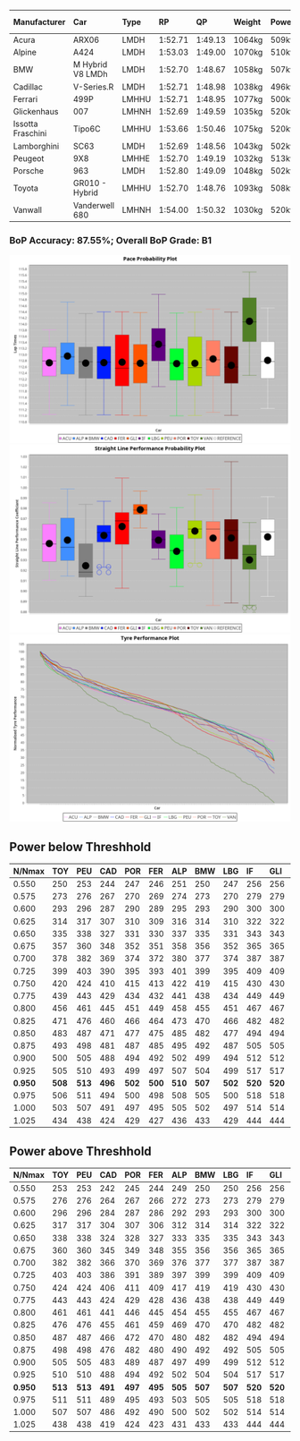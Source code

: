 |Manufacturer|Car|Type|RP|QP|Weight|Power¹|Threshhold|PINC|Power²|E/Stint|AVG Vmax|FDS|RDLC|L/Stint|BOP-Grade|ModelAccuracy|ModelPoints|Match%|
|:-|:-|:-|:-|:-|:-|:-|:-|:-|:-|:-|:-|:-|:-|:-|:-|:-|:-|:-|
|Acura|ARX06|LMDH|1:52.71|1:49.13|1064kg|509kw|210.0kph|-1%|504kw|902MJ|277.50kph|-|1.00|29|-C1|100.00%|995|77.21%|
|Alpine|A424|LMDH|1:53.03|1:49.00|1070kg|510kw|210.0kph|-1%|505kw|903MJ|277.86kph|-|1.00|29|~A1|81.46%|523|100.00%|
|BMW|M Hybrid V8 LMDh|LMDH|1:52.70|1:48.67|1058kg|507kw|210.0kph|0%|507kw|893MJ|274.60kph|-|1.02|29|-A2|98.60%|1690|90.47%|
|Cadillac|V-Series.R|LMDH|1:52.71|1:48.98|1038kg|496kw|210.0kph|-1%|491kw|869MJ|277.88kph|-|1.02|29|-A2|98.38%|1765|92.26%|
|Ferrari|499P|LMHHU|1:52.71|1:48.95|1077kg|500kw|210.0kph|-1%|495kw|883MJ|278.86kph|190kph|1.01|29|~A1|92.24%|2247|95.32%|
|Glickenhaus|007|LMHNH|1:52.69|1:49.59|1035kg|520kw|210.0kph|0%|520kw|914MJ|284.18kph|-|0.95|29|+A2|96.18%|554|91.44%|
|Issotta Fraschini|Tipo6C|LMHHU|1:53.66|1:50.46|1075kg|520kw|210.0kph|0%|520kw|922MJ|278.56kph|190kph|1.03|29|+E1|66.67%|96|58.28%|
|Lamborghini|SC63|LMDH|1:52.69|1:48.56|1043kg|502kw|210.0kph|1%|507kw|885MJ|277.09kph|-|1.05|29|-A2|96.77%|419|91.55%|
|Peugeot|9X8|LMHHE|1:52.70|1:49.19|1032kg|513kw|210.0kph|0%|513kw|904MJ|280.32kph|150kph|1.03|29|~A1|87.65%|1795|97.23%|
|Porsche|963|LMDH|1:52.80|1:49.09|1048kg|502kw|210.0kph|-1%|497kw|885MJ|278.31kph|-|1.02|29|~A1|96.81%|5438|97.71%|
|Toyota|GR010 - Hybrid|LMHHU|1:52.70|1:48.76|1093kg|508kw|210.0kph|1%|513kw|905MJ|277.76kph|190kph|1.00|29|~A1|86.04%|1751|98.27%|
|Vanwall|Vanderwell 680|LMHNH|1:54.00|1:50.32|1030kg|520kw|210.0kph|0%|520kw|901MJ|276.44kph|-|1.01|29|+D2|91.42%|501|60.88%|

### BoP Accuracy: 87.55%; Overall BoP Grade: B1
![PACECHART](./IMG/ACOMETHOD.png)
![STRAIGHTLINEPERFORMANCECHART](./IMG/ACOMETHOD_sp.png)
![TYREPERFORMANCECHART](./IMG/ACOMETHOD_tw.png)

## Power below Threshhold
|N/Nmax|TOY|PEU|CAD|POR|FER|ALP|BMW|LBG|IF|GLI|VAN|ACU|
|:-|:-|:-|:-|:-|:-|:-|:-|:-|:-|:-|:-|:-|
|0.550|250|253|244|247|246|251|250|247|256|256|256|251|
|0.575|273|276|267|270|269|274|273|270|279|279|279|274|
|0.600|293|296|287|290|289|295|293|290|300|300|300|294|
|0.625|314|317|307|310|309|316|314|310|322|322|322|315|
|0.650|335|338|327|331|330|337|335|331|343|343|343|336|
|0.675|357|360|348|352|351|358|356|352|365|365|365|357|
|0.700|378|382|369|374|372|380|377|374|387|387|387|379|
|0.725|399|403|390|395|393|401|399|395|409|409|409|400|
|0.750|420|424|410|415|413|422|419|415|430|430|430|421|
|0.775|439|443|429|434|432|441|438|434|449|449|449|440|
|0.800|456|461|445|451|449|458|455|451|467|467|467|457|
|0.825|471|476|460|466|464|473|470|466|482|482|482|472|
|0.850|483|487|471|477|475|485|482|477|494|494|494|484|
|0.875|493|498|481|487|485|495|492|487|505|505|505|494|
|0.900|500|505|488|494|492|502|499|494|512|512|512|501|
|0.925|505|510|493|499|497|507|504|499|517|517|517|506|
|**0.950**|**508**|**513**|**496**|**502**|**500**|**510**|**507**|**502**|**520**|**520**|**520**|**509**|
|0.975|506|511|494|500|498|508|505|500|518|518|518|507|
|1.000|503|507|491|497|495|505|502|497|514|514|514|504|
|1.025|434|438|424|429|427|436|433|429|444|444|444|435|

## Power above Threshhold
|N/Nmax|TOY|PEU|CAD|POR|FER|ALP|BMW|LBG|IF|GLI|VAN|ACU|
|:-|:-|:-|:-|:-|:-|:-|:-|:-|:-|:-|:-|:-|
|0.550|253|253|242|245|244|249|250|250|256|256|256|248|
|0.575|276|276|264|267|266|272|273|273|279|279|279|271|
|0.600|296|296|284|287|286|292|293|293|300|300|300|291|
|0.625|317|317|304|307|306|312|314|314|322|322|322|312|
|0.650|338|338|324|328|327|333|335|335|343|343|343|333|
|0.675|360|360|345|349|348|355|356|356|365|365|365|354|
|0.700|382|382|366|370|369|376|377|377|387|387|387|375|
|0.725|403|403|386|391|389|397|399|399|409|409|409|396|
|0.750|424|424|406|411|409|417|419|419|430|430|430|416|
|0.775|443|443|424|429|428|436|438|438|449|449|449|435|
|0.800|461|461|441|446|445|454|455|455|467|467|467|453|
|0.825|476|476|455|461|459|469|470|470|482|482|482|468|
|0.850|487|487|466|472|470|480|482|482|494|494|494|479|
|0.875|498|498|476|482|480|490|492|492|505|505|505|489|
|0.900|505|505|483|489|487|497|499|499|512|512|512|496|
|0.925|510|510|488|494|492|502|504|504|517|517|517|501|
|**0.950**|**513**|**513**|**491**|**497**|**495**|**505**|**507**|**507**|**520**|**520**|**520**|**504**|
|0.975|511|511|489|495|493|503|505|505|518|518|518|502|
|1.000|507|507|486|492|490|500|502|502|514|514|514|499|
|1.025|438|438|419|424|423|431|433|433|444|444|444|430|
